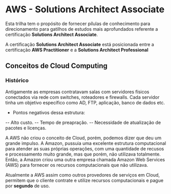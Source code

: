 # AWS - Solutions Architect Associate

Esta trilha tem o propósito de fornecer pílulas de conhecimento para direcionamento para gatilhos de estudos mais aprofundados referente a certificação **Solutions Architect Associate**.

A certificação **Solutions Architect Associate** está posicionada entre a certificação **AWS Practitioner** e a **Solutions Architect Professional**

## Conceitos de Cloud Computing

### Histórico

Antigamente as empresas contratavam salas com servidores físicos conectados via rede com switches, roteadores e firewalls. Cada servidor tinha um objetivo específico como AD, FTP, aplicação, banco de dados etc.

- Pontos negativos dessa estrutura:

-- Alto custo.
-- Tempo de preapração.
-- Necessidade de atualização de pacotes e licenças.

A AWS não criou o conceito de Cloud, porém, podemos dizer que deu um grande impulso. A Amazon, pussuia uma excelente estrutura computacional para atender as suas próprias operações, com uma quantidade de recusos e processamento muito grande, mas que porém, não utilizava totalmente. Então, a Amazon criou uma outra empresa chamada Amazon Web Services (AWS) para fornecer os recursos computacionais que não utilizava.

Atualmente a AWS assim como outros provedores de serviços em Cloud, permitem que o cliente contrate e utilize recursos computacionais e pague por **segundo** de uso.